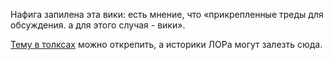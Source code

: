 Нафига запилена эта вики: есть мнение, что «прикрепленные треды для
обсуждения. а для этого случая - вики».

[Тему в толксах](http://www.linux.org.ru/forum/talks/6937079) можно
открепить, а историки ЛОРа могут залезть сюда.
